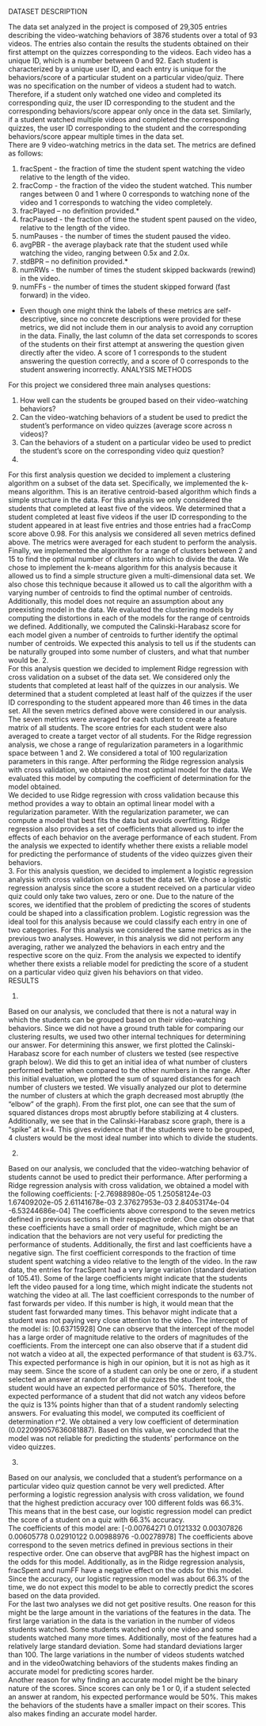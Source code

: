 DATASET DESCRIPTION 
 
The data set analyzed in the project is composed of 29,305 entries describing the video-watching behaviors of 3876 students over a total of 93 videos. The entries also contain the results the students obtained on their first attempt on the quizzes corresponding to the videos. Each video has a unique ID, which is a number between 0 and 92. Each student is characterized by a unique user ID, and each entry is unique for the behaviors/score of a particular student on a particular video/quiz. There was no specification on the number of videos a student had to watch. Therefore, if a student only watched one video and completed its corresponding quiz, the user ID corresponding to the student and the corresponding behaviors/score appear only once in the data set. Similarly, if a student watched multiple videos and completed the corresponding quizzes, the user ID corresponding to the student and the corresponding behaviors/score appear multiple times in the data set.  
There are 9 video-watching metrics in the data set. The metrics are defined as follows: 
1.	fracSpent - the fraction of time the student spent watching the video relative to the length of the video. 
2.	fracComp - the fraction of the video the student watched. This number ranges between 0 and 1 where 0 corresponds to watching none of the video and 1 corresponds to watching the video completely. 
3.	fracPlayed – no definition provided.* 
4.	fracPaused - the fraction of time the student spent paused on the video, relative to the length of the video. 
5.	numPauses - the number of times the student paused the video. 
6.	avgPBR - the average playback rate that the student used while watching the video, ranging between 0.5x and 2.0x. 
7.	stdBPR – no definition provided.* 
8.	numRWs - the number of times the student skipped backwards (rewind) in the video. 
9.	numFFs - the number of times the student skipped forward (fast forward) in the video. 
* Even though one might think the labels of these metrics are self-descriptive, since no concrete  descriptions were provided for these metrics, we did not include them in our analysis to avoid any corruption in the data. 
Finally, the last column of the data set corresponds to scores of the students on their first attempt at answering the question given directly after the video. A score of 1 corresponds to the student answering the question correctly, and a score of 0 corresponds to the student answering incorrectly. 
ANALYSIS METHODS 
 
For this project we considered three main analyses questions: 
1.	How well can the students be grouped based on their video-watching behaviors? 
2.	Can the video-watching behaviors of a student be used to predict the student’s performance on video quizzes (average score across n videos)? 
3.	Can the behaviors of a student on a particular video be used to predict the student’s score on the corresponding video quiz question? 
1.  
For this first analysis question we decided to implement a clustering algorithm on a subset of the data set. Specifically, we implemented the k-means algorithm. This is an iterative centroid-based algorithm which finds a simple structure in the data. For this analysis we only considered the students that completed at least five of the videos. We determined that a student completed at least five videos if the user ID corresponding to the student appeared in at least five entries and those entries had a fracComp score above 0.98. For this analysis we considered all seven metrics defined above. The metrics were averaged for each student to perform the analysis. Finally, we implemented the algorithm for a range of clusters between 2 and 15 to find the optimal number of clusters into which to divide the data. 
We chose to implement the k-means algorithm for this analysis because it allowed us to find a simple structure given a multi-dimensional data set. We also chose this technique because it allowed us to call the algorithm with a varying number of centroids to find the optimal number of centroids. Additionally, this model does not require an assumption about any preexisting model in the data. We evaluated the clustering models by computing the distortions in each of the models for the range of centroids we defined. Additionally, we computed the Calinski-Harabasz score for each model given a number of centroids to further identify the optimal number of centroids. We expected this analysis to tell us if the students can be naturally grouped into some number of clusters, and what that number would be. 
2.  
For this analysis question we decided to implement Ridge regression with cross validation on a subset of the data set. We considered only the students that completed at least half of the quizzes in our analysis. We determined that a student completed at least half of the quizzes if the user ID corresponding to the student appeared more than 46 times in the data set. All the seven metrics defined above were considered in our analysis. The seven metrics were averaged for each student to create a feature matrix of all students. The score entries for each student were also averaged to create a target vector of all students. For the Ridge regression analysis, we chose a range of regularization parameters in a logarithmic space between 1 and 2. We considered a total of 100 regularization parameters in this range. After performing the Ridge regression analysis with cross validation, we obtained the most optimal model for the data. We evaluated this model by computing the coefficient of determination for the model obtained.  
We decided to use Ridge regression with cross validation because this method provides a way to obtain an optimal linear model with a regularization parameter. With the regularization parameter, we can compute a model that best fits the data but avoids overfitting. Ridge regression also provides a set of coefficients that allowed us to infer the effects of each behavior on the average performance of each student. From the analysis we expected to identify whether there exists a reliable model for predicting the performance of students of the video quizzes given their behaviors.  
3. 
For this analysis question, we decided to implement a logistic regression analysis with cross validation on a subset the data set. We chose a logistic regression analysis since the score a student received on a particular video quiz could only take two values, zero or one. Due to the nature of the scores, we identified that the problem of predicting the scores of students could be shaped into a classification problem. Logistic regression was the ideal tool for this analysis because we could classify each entry in one of two categories. For this analysis we considered the same metrics as in the previous two analyses. However, in this analysis we did not perform any averaging, rather we analyzed the behaviors in each entry and the respective score on the quiz. From the analysis we expected to identify whether there exists a reliable model for predicting the score of a student on a particular video quiz given his behaviors on that video.  
RESULTS 
 
1. 
Based on our analysis, we concluded that there is not a natural way in which the students can be grouped based on their video-watching behaviors. Since we did not have a ground truth table for comparing our clustering results, we used two other internal techniques for determining our answer. For determining this answer, we first plotted the Calinski-Harabasz score for each number of clusters we tested (see respective graph below). We did this to get an initial idea of what number of clusters performed better when compared to the other numbers in the range. After this initial evaluation, we plotted the sum of squared distances for each number of clusters we tested. We visually analyzed our plot to determine the number of clusters at which the graph decreased most abruptly (the “elbow” of the graph). From the first plot, one can see that the sum of squared distances drops most abruptly before stabilizing at 4 clusters. Additionally, we see that in the Calinski-Harabasz score graph, there is a “spike” at k=4. This gives evidence that if the students were to be grouped, 4 clusters would be the most ideal number into which to divide the students. 
   
2.  
Based on our analysis, we concluded that the video-watching behavior of students cannot be used to predict their performance. After performing a Ridge regression analysis with cross validation, we obtained a model with the following coefficients: 
[-2.76988980e-05  1.25058124e-03  1.67409202e-05  2.61141678e-03 2.37627953e-03 2.84053174e-04 -6.53244686e-04] 
The coefficients above correspond to the seven metrics defined in previous sections in their respective order. One can observe that these coefficients have a small order of magnitude, which might be an indication that the behaviors are not very useful for predicting the performance of students. 
Additionally, the first and last coefficients have a negative sign. The first coefficient corresponds to the fraction of time student spent watching a video relative to the length of the video. In the raw data, the entries for fracSpent had a very large variation (standard deviation of 105.41). Some of the large coefficients might indicate that the students left the video paused for a long time, which might indicate the students not watching the video at all. The last coefficient corresponds to the number of fast forwards per video. If this number is high, it would mean that the student fast forwarded many times. 
This behavor might indicate that a student was not paying very close attention to the video. 
The intercept of the model is: 
[0.63715928] 
One can observe that the intercept of the model has a large order of magnitude relative to the orders of magnitudes of the coefficients. From the intercept one can also observe that if a student did not watch a video at all, the expected performance of that student is 63.7%. This expected performance is high in our opinion, but it is not as high as it may seem. Since the score of a student can only be one or zero, if a student selected an answer at random for all the quizzes the student took, the student would have an expected performance of 50%. Therefore, the expected performance of a student that did not watch any videos before the quiz is 13% points higher than that of a student randomly selecting answers. 
For evaluating this model, we computed its coefficient of determination r^2.  We obtained a very low coefficient of determination (0.022099057636081887). Based on this value, we concluded that the model was not reliable for predicting the students’ performance on the video quizzes. 
 
3. 
Based on our analysis, we concluded that a student’s performance on a particular video quiz question cannot be very well predicted. After performing a logistic regression analysis with cross validation, we found that the highest prediction accuracy over 100 different folds was 66.3%. This means that in the best case, our logistic regression model can predict the score of a student on a quiz with 66.3% accuracy.  
The coefficients of this model are: 
[-0.00764271  0.0121332   0.00307826  0.00605778  0.02910122  0.00988976  -0.00278978] 
The coefficients above correspond to the seven metrics defined in previous sections in their respective order. One can observe that avgPBR has the highest impact on the odds for this model. Additionally, as in the Ridge regression analysis, fracSpent and numFF have a negative effect on the odds for this model. 
Since the accuracy, our logistic regression model was about 66.3% of the time, we do not expect this model to be able to correctly predict the scores based on the data provided.  
For the last two analyses we did not get positive results. One reason for this might be the large amount in the variations of the features in the data. The first large variation in the data is the variation in the number of videos students watched. Some students watched only one video and some students watched many more times. Additionally, most of the features had a relatively large standard deviation. Some had standard deviations larger than 100. The large variations in the number of videos students watched and in the video0watching behaviors of the students makes finding an accurate model for predicting scores harder.  
Another reason for why finding an accurate model might be the binary nature of the scores. Since scores can only be 1 or 0, if a student selected an answer at random, his expected performance would be 50%. 
This makes the behaviors of the students have a smaller impact on their scores. This also makes finding an accurate model harder. 

